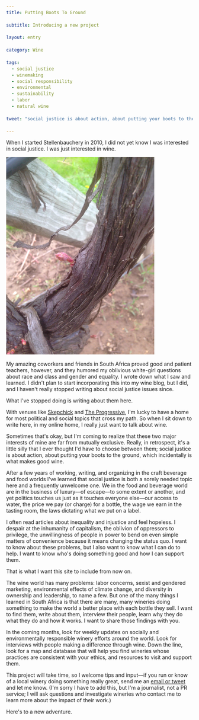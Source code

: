 ```yaml
---
title: Putting Boots To Ground

subtitle: Introducing a new project

layout: entry

category: Wine

tags:
  - social justice
  - winemaking
  - social responsibility
  - environmental
  - sustainability
  - labor
  - natural wine

tweet: "social justice is about action, about putting your boots to the ground, which incidentally is what makes good wine."

---
```


When I started Stellenbauchery in 2010, I did not yet know I was interested in social justice. I was just interested in wine. 

![Mitchell Vineyard bud break](/photos/newbud.jpg "Bud break at Mitchell Vineyard")

My amazing coworkers and friends in South Africa proved good and patient teachers, however, and they humored my oblivious white-girl questions about race and class and gender and equality. I wrote down what I saw and learned. I didn't plan to start incorporating this into my wine blog, but I did, and I haven't really stopped writing about social justice issues since.

What I've stopped doing is writing about them here. 

With venues like [Skepchick](http://skepchick.org) and [The Progressive](http://www.progressive.org), I'm lucky to have a home for most political and social topics that cross my path. So when I sit down to write here, in my online home, I really just want to talk about wine. 

Sometimes that's okay, but I'm coming to realize that these two major interests of mine are far from mutually exclusive. Really, in retrospect, it's a little silly that I ever thought I'd have to choose between them; social justice is about action, about putting your boots to the ground, which incidentally is what makes good wine.

After a few years of working, writing, and organizing in the craft beverage and food worlds I've learned that social justice is both a sorely needed topic here and a frequently unwelcome one. We in the food and beverage world are in the business of luxury––of escape––to some extent or another, and yet politics touches us just as it touches everyone else––our access to water, the price we pay (or charge) for a bottle, the wage we earn in the tasting room, the laws dictating what we put on a label.

I often read articles about inequality and injustice and feel hopeless. I despair at the inhumanity of capitalism, the oblivion of oppressors to privilege, the unwillingness of people in power to bend on even simple matters of convenience because it means changing the status quo. I want to know about these problems, but I also want to know what I can do to help. I want to know who's doing something good and how I can support them.

That is what I want this site to include from now on.

The wine world has many problems: labor concerns, sexist and gendered marketing, environmental effects of climate change, and diversity in ownership and leadership, to name a few. But one of the many things I learned in South Africa is that there are many, many wineries doing something to make the world a better place with each bottle they sell. I want to find them, write about them, interview their people, learn why they do what they do and how it works. I want to share those findings with you. 

In the coming months, look for weekly updates on socially and environmentally responsible winery efforts around the world. Look for interviews with people making a difference through wine. Down the line, look for a map and database that will help you find wineries whose practices are consistent with your ethics, and resources to visit and support them.

This project will take time, so I welcome tips and input––if you  run or know of a local winery doing something really great, send me an [email or tweet](http://stellenbauchery.com/contact.html) and let me know. (I'm sorry I have to add this, but I'm a journalist, not a PR service; I will ask questions and investigate wineries who contact me to learn more about the impact of their work.)

Here's to a new adventure.
